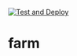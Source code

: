 [![Test and Deploy](https://github.com/LiekeG9/farm/actions/workflows/main.yml/badge.svg)](https://github.com/LiekeG9/farm/actions/workflows/main.yml)


# farm
